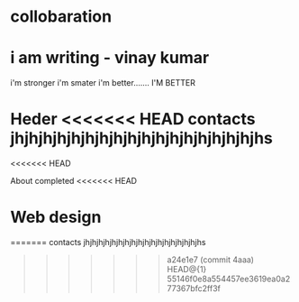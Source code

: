 # collobaration

# i am writing - vinay kumar

i'm stronger i'm smater i'm better....... I'M BETTER

Heder
<<<<<<< HEAD
contacts jhjhjhjhjhjhjhjhjhjhjhjhjhjhjhjhjhjhs 
=======
<<<<<<< HEAD

About completed
<<<<<<< HEAD

Web design
=======
=======
contacts jhjhjhjhjhjhjhjhjhjhjhjhjhjhjhjhjhjhs 
>>>>>>> a24e1e7 (commit 4aaa)
>>>>>>> HEAD@{1}
>>>>>>> 55146f0e8a554457ee3619ea0a277367bfc2ff3f
